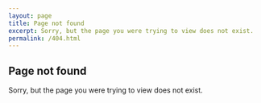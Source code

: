 ```yaml
---
layout: page
title: Page not found
excerpt: Sorry, but the page you were trying to view does not exist.
permalink: /404.html
---
```


## Page not found

Sorry, but the page you were trying to view does not exist.
